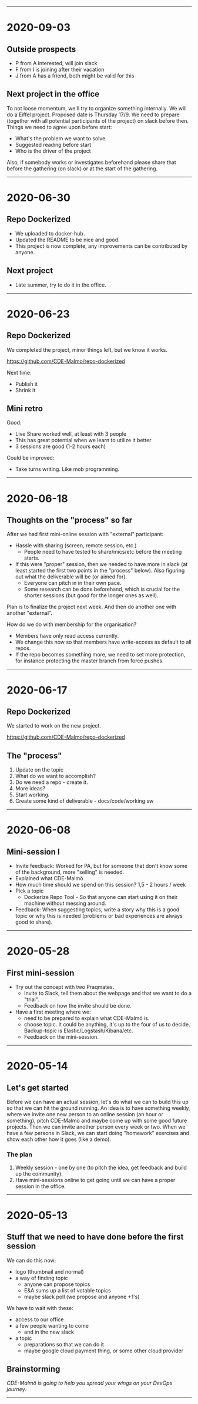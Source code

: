 
---

# 2020-09-03

## Outside prospects
- P from A interested, will join slack
- F from I is joining after their vacation
- J from A has a friend, both might be valid for this

## Next project in the office
To not loose momentum, we'll try to organize something internally. We will do a Eiffel project. Proposed date is Thursday 17/9. We need to prepare (together with all potential participants of the project) on slack before then. Things we need to agree upon before start:
- What's the problem we want to solve
- Suggested reading before start
- Who is the driver of the project

Also, if somebody works or investigates beforehand please share that before the gathering (on slack) or at the start of the gathering.

---

# 2020-06-30

## Repo Dockerized

- We uploaded to docker-hub.
- Updated the README to be nice and good.
- This project is now complete, any improvements can be contributed by anyone.

## Next project

- Late summer, try to do it in the office.


---

# 2020-06-23

## Repo Dockerized
We completed the project, minor things left, but we know it works.

https://github.com/CDE-Malmo/repo-dockerized

Next time:
- Publish it
- Shrink it

## Mini retro

Good:
- Live Share worked well, at least with 3 people
- This has great potential when we learn to utilize it better
- 3 sessions are good (1-2 hours each)

Could be improved:
- Take turns writing. Like mob programming.

---

# 2020-06-18

## Thoughts on the "process" so far

After we had first mini-online session with "external" participant:

- Hassle with sharing (screen, remote session, etc.)
  - People need to have tested to share/mics/etc before the meeting starts.
- If this were "proper" session, then we needed to have more in slack (at least started the first two points in the "process" below). Also figuring out what the deliverable will be (or aimed for).
  - Everyone can pitch in in their own pace.
  - Some research can be done beforehand, which is crucial for the shorter sessions (but good for the longer ones as well).

Plan is to finalize the project next week. And then do another one with another "external".

How do we do with membership for the organisation?
- Members have only read access currently.
- We change this now so that members have write-access as default to all repos.
- If the repo becomes something more, we need to set more protection, for instance protecting the master branch from force pushes.

---

# 2020-06-17

## Repo Dockerized
We started to work on the new project.

https://github.com/CDE-Malmo/repo-dockerized

## The "process"
1. Update on the topic
2. What do we want to accomplish?
3. Do we need a repo - create it.
4. More ideas?
5. Start working.
6. Create some kind of deliverable - docs/code/working sw

---
# 2020-06-08

## Mini-session I
- Invite feedback: Worked for PA, but for someone that don't know some of the background, more "selling" is needed.
- Explained what CDE-Malmö
- How much time should we spend on this session?  1,5 - 2 hours / week
- Pick a topic
  - Dockerize Repo Tool - So that anyone can start using it on their machine without messing around.
- Feedback: When suggesting topics, write a story why this is a good topic or why this is needed (problems or bad experiences are always good to share).

---
# 2020-05-28

## First mini-session
- Try out the concept with two Praqmates.
  - Invite to Slack, tell them about the webpage and that we want to do a "trial".
  - Feedback on how the invite should be done.
- Have a first meeting where we:
  - need to be prepared to explain what CDE-Malmö is.
  - choose topic. It could be anything, it's up to the four of us to decide. Backup-topic is Elastic/Logstash/Kibana/etc.
  - Feedback on the mini-session.


---
# 2020-05-14

## Let's get started
Before we can have an actual session, let's do what we can to build this up so that we can hit the ground running. An idea is to have something weekly, where we invite one new person to an online session (an hour or something), pitch CDE-Malmö and maybe come up with some good future projects. Then we can invite another person every week or two. When we have a few persons in Slack, we can start doing "homework" exercises and show each other how it goes (like a demo).

### The plan
1. Weekly session - one by one (to pitch the idea, get feedback and build up the community).
1. Have mini-sessions online to get going until we can have a proper session in the office.

---
# 2020-05-13

## Stuff that we need to have done before the first session

We can do this now:
- logo (thumbnail and normal)
- a way of finding topic
  - anyone can propose topics
  - E&A sums up a list of votable topics
  - maybe slack poll (we propose and anyone +1's)

We have to wait with these:
- access to our office
- a few people wanting to come
  - and in the new slack
- a topic
  - preparations so that we can do it
  - maybe google cloud payment thing, or some other cloud provider

## Brainstorming
*CDE-Malmö is going to help you spread your wings on your DevOps journey.*

---
